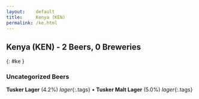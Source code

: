 ```yaml
---
layout:    default
title:     Kenya (KEN)
permalink: /ke.html
---
```


## Kenya (KEN) - 2 Beers, 0 Breweries
{: #ke }




### Uncategorized Beers

**Tusker Lager** (4.2%) _lager_{:.tags}  • 
**Tusker Malt Lager** (5.0%) _lager_{:.tags} 



 
